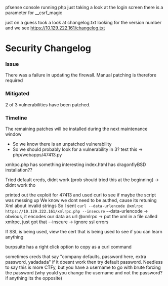 pfsense console
running php
just taking a look at the login screen there is a parameter for __csrf_magic

just on a guess took a look at changelog.txt looking for the version number and we see
https://10.129.222.161/changelog.txt
# Security Changelog 

### Issue
There was a failure in updating the firewall. Manual patching is therefore required

### Mitigated
2 of 3 vulnerabilities have been patched.

### Timeline
The remaining patches will be installed during the next maintenance window

- So we know there is an unpatched vulnerability
- So we should probably look for a vulnerability in 3? test this -> php/webapps/47413.py

xmlrpc.php has something interesting
index.html has dragonflyBSD installation??

Tried default creds, didnt work (prob should tried this at the beginning) -> didnt work tho

printed out the exploit for 47413 and used curl to see if maybe the script was messing up
We know we dont need to be authed, cause its retuning Xml about invalid strings
So I sent `curl --data-urlencode @xmlrpc https://10.129.222.161/xmlrpc.php --insecure`
--data-urlencode -> obvious, it encodes our data as url
@xmlrpc -> put the xml in a file called xmlrpc, just got that
--inscure -> ignore ssl errors

If SSL is being used, view the cert that is being used to see if you can learn anything

burpsuite has a right click option to copy as a curl command

sometimes creds that say "company defaults, password here, extra password, yadadada" if it doesnt work then try default password. Needless to say this is more CTFy, but you have a username to go with brute forcing the password (why yould you change the username and not the password? if anything its the opposite)
